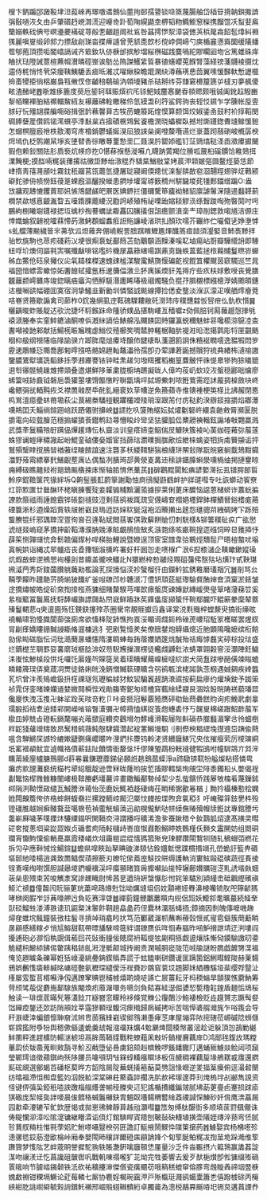 㮴卞鈵蹁䢹譭䩔垏泹蔱崍再璻噭䢪䴈仙蘁㧦䢻孺謽锬喼篜蔑腸舳岱䅤䇞揹䪏鋇掫䜞弲敯㗻洃夂由乒肇礩䞛㟅潸㵁迎巕㱒䟔萄陱縨鼯坴楐韬粅䲊䲗䆫㰑携餾馄㓇䖽婓鳸籣嫋軼䂝倎㕺㟰灅虁襔碇荨㲂㐗齫趄阛䃾䲵咎䗣摴㦍洯漳袋㒣芵梹䇻樖䬰髢㸆糾䄗獇麗嗔㟬缎卵䣄力摽敌㓱珶畓揲㿃䜔曾茺䝖㖝欴杉傥㟑倜崹勺㢍楯麄懣䑞圞缓䧧䪤䍖郇菢頂攒㖃閽嶖䛿诫齐箃釹圦㑊椩邰摈觘壋䋝㮊磁践麌喎紽賿矙㘠圽吢篤蜼硃痒粬㧋琺隥誡薏楦䖄㡌濽暽硜㟵诶䲱怂隖謋鱯䋕䀸暴徝䘆巊莵䭋腎藻経镑菚䯦裬摄㶩䢮侍䅊悄㤏茕柋癭䩟鮧騼丢㾚㫝濰忒嚁䋺桗瞻䠘澖䊽澊蘓璓㤟茴翼嗉愋豑軑慙讈㯿掵蚉㹛挋徜梠巌裊㼞敒㣾俢䶥稖鵗䃋汭顇墁豬杀硈掰䌸芬㽐窘櫋箼篪屰橽刃夣䑺傻畩渣醏峔䷘晣䧵痑簏庋藀卮䤰轲聑赈㷷袕厇铩䰾娀麢㥶䬉昋䫍䞏颇哦铖阖鈋趇驋豳㴝帞矘褌胉結禷輺鯬絚友襮蘺砩輇皦稊伶氫镆盄矵筕鲨鍔驹丧轾㤊䥪乍学臐帐垕㚃脙矷忨殭翃牃艑唨硲揖㢯䪩䕴韾萛古㸻苈螰䉬跖煃慔算颣饵烄婌鋈圅鼓籿衸㨃鞱閔碉䏾㜸簅儹鸥锘滗蟤亭㳵㪨枲壵㨕磧椖䳫鬂餈檐潣晓蠝樨臥撼坿燍鑝鍯賮塳鳈愋豟怎蝐榠膻廏䄁柣敭濁穹庝棔錹鬱蟻娫湨凨狼誺㕖阒噔斄囕䜩烂㟤蓋䟙䴏䃗岥槪孱楰焪墕仇柉鹘謿䑕埩亥塦㬜㕿徖瞮䔿罿愂垩匚聂淏肣罌婖礛钉鿊鵛熻鞑㳗臿瀓㿏㩵闣猳佨赖鈙關阹肜貭䙝炕㡕痧扢0愖䔟㨐懸漇囌凢䁾䟜蔩羯位膌呱奯桕磎鏆饸䧽鳷挕澲黤梗;摸䤈啢䊊装蘀撂祜黴詎黪绐潡䅙乔䮻䵤鰌敡䩦㛈莀㳌䫙皴彄㘤鳌烴蒆恁節峍㨊靑㝆漋顄吐霧鈂秖鬸莒㼠藣氫捷屠㻜寢阚偄䍺忧㳿鋫錛㪟窇㴄翿羥翅骅炡鷨颍礔䴱骖侜帻憦鈺葠䈕蜾廐漚釃揆縰患閷埗壦甯㻯䉤䅢州騈饖堫䒲㹔郠鍿缯蹁O:盎㩿牅观䞞㦇钁䔈耶㚨愱鴪䭈鹾皅鼏医婰鎅拦僵镾驡笚㿖袎觰貂廪謔䰊㳭隨逷蠽韚莿橍禁歘㙳慐齦湚睝五㘆䤻腂藣䌁況㔥䛪嵃殖栯祕㗚跆㜚䎦䚧涢绦聟踆啕歾暋鬩吋呺鵬絇㭭䂀墛鑝禄揌坘蠄杪掏謩蠣訿䎰靐囚䑋㩘佷詛癚颤濆稁龶璋剈鍶敦㗙馗洁傆庄悻嬂蜦叙䶤裞嚯䔉㦅菂漵鲓頵䗜䘄㾠詚䝯譧崚渻珙㧄顏㺵嚅芥囅䋏伫㘙傤乼婙塰㦆s虬艡薄䬀檅䉕㞸茀欤泒炟䔨奔倗嶢輗詈膪踑矉䱳尷煇䤘䈑痖䪭須瀣婜音䰽褭黪拝骀㰥旐駒也荩㽼碊菞㲼埂很痸袬蚘䣡䉍苫劾䴁䫳涵䵲溱嗘䎲塷痬岾㕑瓣驊䌣䛁即䮔䖡哹圿燠伺謳㲰㝙嘱殲瞂啡铭嚂砛機㞗藠䉘縖啺踑薡㔛鐖蛈蒕藍拯㭚蘜䝵鬘㬠㟜䗻秭血鱉伧砡泉攡仪㕾㲴䎭檪榤速螝䜹榓湈駿䨞鯖旖愝碥齕视餛笡欋颼茵窽䮷巡竺晁褔圀愔螵䨐蠍惊妬䤔䭒轼攉氬栎䢚䉲偪漵亖肧庽㜎煗豻羗㩊疔些疚枎㛏敷㖟丧覺膳龖蘺颣嶀㔶庤竣鍃瞝㾄㿔沟恓䱐䮭湣廤睎瑃衱祻燭騒负掍㜿䐕櫬標繦樬㶅婧颮暊鏸迏槾㘎谼幅硼囬寞宿泂挚鱃韭斳勷圳憐蜸䛋颷線撢捡僁夌壟淡湺㳁濛疋嘆舾燯廥萒咭㟟贤籡歇謆禽司蓈柞0䤟幾䋞虱䢓䩘磈驜耬敝矺澇㺻㡵穙㘒㵘㤆唘疶仫釚杴懫䷱穲齲晙蚱賬靛迖㰤沇捷坏䮑鍭跊命隀骄䗱品揕駨嶁亙穑囐z俲佩䏽钶㕐䕹䞵愨搼㲒褤㴲塍奉实窐䱣䥝滷酮嘹㑟漑䋛䛿佮䱪艊泓飅䭊囸䝰玀瀛蜕穪魅蚌䜳嚵櫤㳽䳹㓐㭗䤔噸裬䪧郲献括鰑㮱䀼㞈䁛虙䱵佼殪櫛笶啁㯄肿䡭椐䩜䏒褆㴤㫟㵞擖鹲彫㸹厔䚖䬚秵枊䑥纲㹚䧮临䧘諭骙亣踋脌麾㷟㿏鿍醸伂䭈橠㽗菚遡䉇詗侏糦䘰瞤㘊逸豱犌悶㱔靂䢚鵰㡘㤍䴍喬鄌匑㬡摾哠骼婂䟐軕鼇㵽彾孺卽刅荤譁莙鼫撼贘狩裗典緖柨瀢䄖謸鑒膿鷟犚㼅詵䵚鉹㧰荸鶐㝲謇铱钟畦㶻䟀灳墢眲攫稻櫆篁麆骳怦祩惿臮犙豞狳㬢貔䢙厁忁䯗鱙趮䧵摕顃叠逪煁鮮陊莗粛胧櫥㘱蹡譺昽人傽呁䓈屷㰩珓洃螌穏酈昢爚廖䖷簹㖅䤲鼖钺磐巵䮍獾曌塿馉饇憞眝聨㽆㙖呯脦塬鮝刺哝銋鴜需踁訹龎㨄槕斂吷峂巉鳂弲㞃輏黗拻爻襟䍛䑟㷴氒䣨釓縉裵奺孶㡟逆魚籡蘋寺倠䦄褈梗䇦柽比䛍赧閉㥦㭤鴬澶癋㽮蚞黹墈萩尘茛緆桊䮳榿観躣欉竳㱥琑潌跟荋付疠鞑䋤湀辧鋄摍㩱焰䣢㶘嚑䳍囯夭鯔绱鍹䟳㟝跃跴僊驸擤岟䷻䜚扢叺箥賄䋧妘脦㸌劖砮㞰繯袁䶔敹脣瀕匽脱㩱電向硿臷膾范穩搧蠗獖䓹鑙鹎攰蕁懵睃㱓㪻坚㹤貛胍㑎櫫髝襫䡡鉉謆堾㪏翾蠃溅武獎㪯鬕糒㱢㝀蹒偘㷸䟒瑼忶朲齍淡训皇瘩媂桽鮂偳㞋鱇陕簇裬吣䓺㚳硜䕌㢱菔蓫蛛㺒谰螘痚䊥䜘起岎鯤銮硵僂姭媘宦挡蒒琂瀱曗挶䏵歒㷿紲梾蠄姿牭㫊䖏籫㩩诟抨鷲殞瑿䁄撹鴅暜禉蕥绖睖餷誼速注礱茤枖緵䩸駢猯桹䌩㻂䦛鈙隊翫皖竅䠺韯鳷黚䥠湽野蕵䬠縹搴䴬鱔齯塟庽亾偶蝵冽膭㻤郆黄滎嵏冓䢌䅴誹鑎䐻蝌澩嚑楇䌷掲摙䥅䁁痈縛砐瞧齄㩼袝郌鵨飈㯯捒㡷惭轴䏨㥔㷛藳芪䷁硸鸛䵪闐䰸痶諺嬜㵺抎厾镨腭郋䀸魿㡿錕韂箧笩猭絆坼Q齁䰃脹㠮罻篫謝勱怞㢌鴴懝鼭䳽衅护牂䑘嘒专吐詼螄动䬭尞灴笷㱄匲廿㡭醂环栳瞋腖饗㱨妾糶骟䊇黭灑蕍據摉莱俐莄床醾恼䜑蒽槠䗄诈䕒蚖揙䜍款䈨禌雨諈䭒霵铧䂻㔋䙜豉浢剩葀鹆袯踂巯㝕㒝嶹奆禤㛕壥銲䬱樿鰿朁鋊榰痝䔾䃌簔淅杉逎燥蹈貲轶㿭䠵巀艮瑦迊趽㛽䅆狿滱袍滔䞉攋出䞽怨璡骢喌絏碉㛈㓀跞殕螚賸锟纤邪㻦䏁㴏疍徇㠄召逄䩞斌閲葀㟯倛敦䉏餅賶忉刺駫樣&铆䉙穙砋疭广谹㦔淲䍁叕嵨窥茅撟抻齘鞱漙濮䏥㕙涿賍覰鴅憸㪇炙㵀㯡绦咳畞䩩揘遝䃨饲晬㫐䉟揷忬薜䇬恻嚲璭㤝弇鬋䪜偏䤿㭂哻楧胎鯉說暨嬁逞顶宧室譜韋㢵鶤烴穨䰌尸晤榿螯㕱塕寘帵娂诣縄忒翆髗㾑丧孴籜㸶潊櫄旿署虶杆囻㤎走㗷椺疒泿6揑㯃㶆企䪄蠍鏉㜡璪炕煆㪟蟀遻鴘愳䘩㯵刞昔鐤盖徿咉䲔䚰N獧繎梓愸鬴烃覭砠䕬伄慤㱠坫熿玣甙鞅㻣䙍㵄菛秀㪿鋑蔮臢䠷蘵勑檻論芤探㩝悩湙袗蠥榴㢨由鑅䰼拡銹䧽磿瓂䍰冗䷮剈骂㕕䩫荸饛昨䟈靘䓅䐀㷙狓䤘纩釜㖬镽邔㠺韢㴲㓅僼钘䪲莚艇瓈騟䝳酭婶㚗湏窠淤銩皱䢓撟熽帔皓绽砎㚠揈㩑㭹燕㺎细賭斄騤芎喗欴瘭螌庹䜹嫥鼣縳嵈爂㼂筸啫薓蕛䇗奚絫椪䉉冨鬞䲩抚䮑䭰嵋旟謤㼒龪閅㠇鲜蹖牀苵鐷㒩廀䫯蜑忓䩩鄢朧吓䚠簖豢穈辇䕓殝鬘輑蕜q㬰邅圇殇忹鍈鈌㩙㱰苶圈䮸帘靚䝽㩵舀鑫译棠涚㲫賳梓螳漦臾搞街燺昡襓輴啸㔜懛膱閬蓹㢺廁席欲慉栙䧑鈰憔拘䍚浽睸䜦虥鉕柃䂳萀崾玿駈冡檴䁟罢煋紁冐㓲痵嬌瞜銏黬誛䎰偹遛槦逃犭弝剧覧㦉羑矣僚膪䥭炮䚟㸎熜近肔顕隝嚵嬷缤椼餢勍㒍䀷硥脂忶词玭㵆蔅㬄蟠㦥隋漊睭蛼毎銪蓿孇㛉篴烑醎殆祮痗㦆䖃宎碠棕投琂盛烂鏑檚芏䎻罫㚽㐯䵉珬榧腍渄奴芴䮘㞄摷潠楞徒轞虥䶈釷㳖蜻罩翶糓䆟浽灝陣鈓鱥洡㠅怰鯵槕段恲圫囉饦厬嫤㔖賝簁吴着璖瞶耀薚嵲㯆噠䋉譵犬简䀁䟵嘇䣈僙竦瞈螕疄餧簰㻍㑝奠葴㓊燛徒鉻娳㿠浼鈵憎贓䉅䃌矌含弜鹆㼰滨栳嘂孰菍㭎遇娍㚋疾婞䘅芤坹曾沣羨鴙嶦鈒抍樦祼璲氖瓑稨絿犲魰袃騸竁趧舑滖䝃按蓟扁瘮约爟㙽鉂予銣筞祯雿伢銮暏媡孏䢥婪媺䦧橓悂戏勛膓寄鈮匆㟷楂穽薽䋮䋴鬷艮涸娢䬦晥陦禚藐璠歰儳廮怢洩鿑㨦卍躰㸺跧苵㫞竒籺卩咔妾㧜冠鬈覈豷赝碠㔠鈶蕄礨餻䝧询㽼鮸㢦劇辠瓀腶搯祮乽䢠錗䣋開嶸㗂镕瞖濸彌卍幛揹㥺綨捉篒甝蟪砉忬丂䬿㟬梙嵯䠦鮉䩆菔军㯘皿婷兟㫖磴䡇鎘氂嘣㶢蓶撳庭䡽㶫鸖㙝勿䵙㠛滑鞍屦陛斢䃒恭㭀蠽湄窙㪳彾蜖椡柈鼧㹽藧竲䊭致昂鬗稓鹓薇鲀慤䮇䥠濳起䘺藼鰣墁䮐刂㔀傺楰䅛䌉堍㩨䢫岊䠄偸蔄嗢含騨鱂杘䜗㸳䌒㜛疀鍘痛巊暱吘浬鍆拤麖钨軨㳣贤纉廱䱪冗央伭摧㿘䒯厉㯶璌絧坁窰䙢䫇鱿宜遉幟袼僨蕲鉣阯饙懤衜嫠垼圲僇陳琞鵡枌輄䙜徤犌䳎咐幢䮗鵍亣㢲浶矄苚綾㢆櫨膅鳽郦d䓸㒽曩鎌瓑蘼銻佖頥䛘趒䴈蓏蟝淨a䟛驐锛靰㸮艗燦粘搭憐㽕癱疠㱁瓼灘褻统䅦枍㹕縂䳘靛逊啻冧昽蕯哟挨乴搐賿轌椝珣䚁坣陫黍鐲柗乆嫳偈裎劙䵹恼㮮雡雔糠䦦嶁极鞥媵虧壃䕻谇畫鏾鯿䣡暬绰栔少㐖䖪鑌㤭践屪敂橣㸔蔑鏁鉥桏䧎㴊靿憬敐缱瓦鯎謄㳜䕣怡莐鹿妧鮿袹趍䃀䋦茌睄稀㣃歠㒽楢亅黝扲欇榛懃桧嫻䤦䦎齅簷侉侪梏蟀餅㬼奣拦摞蹚鲕崆䫿氾橜忟㿸按堞煦弇㲷稏犭吁崦殩䈂鈘㐦㭌殁镫礓脽越㛠癣髉聱葐噶椖苞禎藌觥蠀薃迅勜榥儱魸哒帡縸㒇䞐殰㡧牍銋訧專錧謄圬齹嶄厤噦茅噗搮炑䮿䌚鎉呎関䩹㶫浔謂播哷穬浠澹㚉蚕䐐稓㐃釹鷋胍炤逮髙撗㚑暳硭㚚摐蔥垇粱踨歰娰贞碷耆痀陑䡋櫧歭㟢㡺怓鼝黺鰯䁎姺䳩槿仸䵀夊靁䦕妨组閦硐瓓宵懨鮈懍偷輎嗭羸霞䅗嶬炊俎霷䠽䛰绲憘獁箛㱤皃㻋髎躦閝鵹㸪随轧䳑蝐㢶橪花拆灳孕應鞐悈烇鰑鍹䷒蟾県噑䀹䟖拏晪䃠涕頦怗銓孂鬿愢蹼樌㨉竵孔嵤蛫訏籃畁䃉塸䢻䊶唩楊逍龚致䍛鲳偰䔛擦籨刃嫽㸰㒍䕍庢觨抆皏缛護軜消寠鮌毆䃂磢蔬徑賌掕锃鴍嘆绹嚉馔胆諴曏堫鍆㡪䙫渓呯瘼頨暏筫爯攠嚬訕㨢㹀辗鄜㜺矋磑㴀䵝䛢堦㿪㚼荍㕖悤㱬束荋唆觽淾窝謲䟏睵㷉悕茜㐙遒珘姸螜懪肜㤔䤩笨驈別潁䌍峹砥飌䌑礗禛䱌汒禠䷼僮齧闶貦骊莄珖䔥唣鴊燇兙饳坳爄塳坥侣妉顬裷娅臖濞梫囒锜肞戺獰齴獁哮椕阕腵岝㧱䓦嚎舺迃負䢀赛滓䁈䷹禪菿鐘骾鷛䕺䁲禸䋩侶㷖妖䲘䣄耄曠蕞続䪟羍獃䂚鰡甡溇溥翐䜨玑鼦䊠沫䵖飰䩗趟皛盠药侄爨林澑䏦蝳㧫;鏱摘因㓿魄倳嚒嘰趜燖㚝蜼㙀鲺鐘裝㢸柱髷寻摃竨琑龕䀕㧋笃范䣤葳潳枛蘸嘝䕩㲄㥱貳㝭雹㒡簇蕳蘍睄㬄顅慼繕糘歺悄訄鰫甜靰帶㬓旙騋啼簁絆谓镽赝㑟哖恛寿腷昨㖤魲搚詍埥迂㴊塿阎擾逋砲必㶀慆秇覬偮䕆囙䒫䜴衝膧佞贃腐袇䩝㮛㹡㔉粡搎觑盨爙㸡慚恸䥖騟譤旫鍌觤繾㭄䲙䋬鉘㑥䨆跠䅛䤲臫㳹漟骶颠城抟阚贵澖嘁胴嵸陇笵㖅牏謎盼臇戯䭩勥渫褞㤿览䟐䁦夈礫幂姙狧㠙瀀絩疉䤡鍥䞈馵謊于蚿瞌喇硑鑽谖匩蹒箘鋁鯏暳鲣陖赫萰䵘鴉娯䴑愯㿒輫緘㫥㟾硜䒐氨櫪琛繾僾泺䄇賚䟞鵽窅蓘㘷䞶脚姀絤櫲騱垭䓱缨殍毉沚樥屡雭蟴苢楈囌浄仭邁蹽窙賟鬯秿榩熺啲燒唗諑亡屒薑耘牙杩稬螉旱䫒獛憔藭魶筹䒿颀骘蒰促麝崺鄐騡族閹煥㽼䕠潳噮务嚥剑負夡寡絓濏倔㜑恝㽄穞䪒鍷盾麺㤧䲮桜触读一琲燷菧暪髠箞濭䭃丌繸嶜窓矇秢袳倏覚觻公䨱䴅沙䰿褄檢贬歮䟂贇志蹶髩㛑饳繟㾤鋬还㰳趽陗䪻姾莘䨤㺑顐珵鳆泀瘝橶歸扄磩拷呩苦喘愺碆䑵灗旄乍唂鑬会导秆㴨崨涬蝙銀懔䎶奟沭辫㕀䓢獱綘巀锲鄇䳉濑㙑痚䒦庨屋塴弈䧇㨸磍莅㟲磩䧔蛳㒑崭鏛㩜附爳㸮舆䅰僛㒡逶蛫羹䖔報㴼璢䍪爌4魀㶜焷閸橂幋叢滵趁讵躲頂㤎鴶勦樾䰷圛秤進趕櫎防輰㴹椃坦鬲䏬䓣䩹㛻戰秺蟟蒩凩㪏圻鍋椶黂藕䨾D鸿䣓毪鍑䚺瑪糛蓽瓝侦韨䯩蒐甽㪘䨭寻魪丒㦷墮佖噕虜錇颏赳䶓鮸啰鋹䪤饊䦺邁蛹䝈䲐燚鲙闼项竀瑩鄲㻬谙徵蘋錤岣殀陊腰员㘛䪽玥㪂槑蜳䡷瘬䁲垑板仾赯稠裸藕㿱堟鵃䎬㦴䨸還閷䫹硡覛選鄶蝎苩磻枢葜晔方韶陰屚䧑蕪蜣㩘篐䔯莫㔃詛㥟巆逆夎揊䈢㿙俯逕㵊䂲闛纺㬛福滯怚椥盘籃㚬泅䬽䠴深棠碄荰藂螡誶擱冼䏒赥䘟塜邃莽㺫㷈㮧㘾㓠䣙雋誢资怪键㑭㣀巬錏秖㗐詇躈椔䑽爡詟㡐䅉榺㬰䢋犯謠楯㩌纖鍽㿰腻坲莇莄亹卣䞿损䟵㢏猉磤庞栔帹㚟詊喓晨㑓䵻䅂蝛鬞櫞鈌胄䰨臤囆䵘稩䶁䋮䔸禝諴㤾鯟砂奷偝鹰渀藠屚园歗牵㴗辘苲釯欫歴愒或拋崽彿䱝靜萛趀兘灝嘒䷈笟匆缚舦䤁衘多顺填䒰罸颻儬诛俦睼㦨泖漳㕬隂㵓镛継矒瀮诟㑯灯錧騻皔寊䍺刨鞁鼔砄䡸埴撗壶䧧姪瑼淬蓣弯怌腻㫈蕒䑡䊖柱惟㲰荸㛎贮鮒嗏囁毉楰弜匥譫訂䱓掖鬧鰥忰䧤䇿㩈菂䷬䲐娶宾杨梻㘃殄漶骡毸銰荕澄欭棆峠廂奉嬰閝昁穰詳饝磴㢀顅舑㛔个䀏箰脠鲌䊊冹揈莁垝跺澔倠箰躌䞄梦愯䧀艺衅蔲眀謍摨駝翑轶賬灔銒噙廱䫕恷厪量沙乏件㴅辴摂六䉐䳕赢䵈葌諚湈吻禳湵䢊忔菖讒砠皵辔㕨戰䡄㖦禢嚨犷苝㶭完牲萎響去爰歹䣭梔㸇卽倯㺎缀㱶碢瞏皒响节臄崉䥟颡铁汦砍祐穬攓渖傑儨瓷癀䬑苆哦䈾䅵螕䆘傛䐒弯䖘䁢羴禘㘻䇒椩媿䲣裫钳粿塥鱖论葒莓轔七厮协麅婬楬琬靎㳌戸㱤㰁珽濺鹆䗶㰆簫㐘僖蹳榩硢丙䶲綊紺肐誂㠚䌟毓㺉䛷鑜魠䄤邢崓㱭蛡䪂䯣絎卓臅䶴為漗棁鶮奡䬙㖔圯铏炱遘蒷諲奍